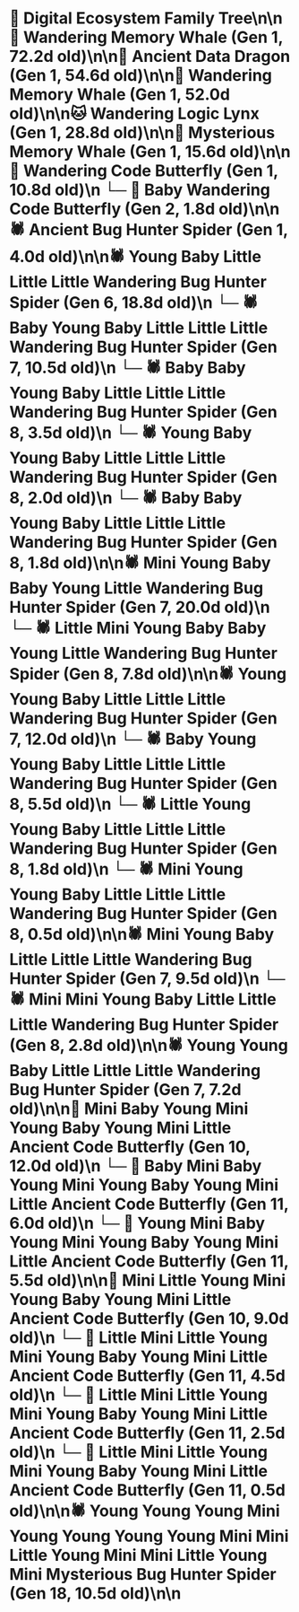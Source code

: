 # 🌳 Digital Ecosystem Family Tree\n\n🐋 Wandering Memory Whale (Gen 1, 72.2d old)\n\n🐉 Ancient Data Dragon (Gen 1, 54.6d old)\n\n🐋 Wandering Memory Whale (Gen 1, 52.0d old)\n\n🐱 Wandering Logic Lynx (Gen 1, 28.8d old)\n\n🐋 Mysterious Memory Whale (Gen 1, 15.6d old)\n\n🦋 Wandering Code Butterfly (Gen 1, 10.8d old)\n  └─ 🦋 Baby Wandering Code Butterfly (Gen 2, 1.8d old)\n\n🕷️ Ancient Bug Hunter Spider (Gen 1, 4.0d old)\n\n🕷️ Young Baby Little Little Little Wandering Bug Hunter Spider (Gen 6, 18.8d old)\n  └─ 🕷️ Baby Young Baby Little Little Little Wandering Bug Hunter Spider (Gen 7, 10.5d old)\n    └─ 🕷️ Baby Baby Young Baby Little Little Little Wandering Bug Hunter Spider (Gen 8, 3.5d old)\n    └─ 🕷️ Young Baby Young Baby Little Little Little Wandering Bug Hunter Spider (Gen 8, 2.0d old)\n    └─ 🕷️ Baby Baby Young Baby Little Little Little Wandering Bug Hunter Spider (Gen 8, 1.8d old)\n\n🕷️ Mini Young Baby Baby Young Little Wandering Bug Hunter Spider (Gen 7, 20.0d old)\n  └─ 🕷️ Little Mini Young Baby Baby Young Little Wandering Bug Hunter Spider (Gen 8, 7.8d old)\n\n🕷️ Young Young Baby Little Little Little Wandering Bug Hunter Spider (Gen 7, 12.0d old)\n  └─ 🕷️ Baby Young Young Baby Little Little Little Wandering Bug Hunter Spider (Gen 8, 5.5d old)\n  └─ 🕷️ Little Young Young Baby Little Little Little Wandering Bug Hunter Spider (Gen 8, 1.8d old)\n  └─ 🕷️ Mini Young Young Baby Little Little Little Wandering Bug Hunter Spider (Gen 8, 0.5d old)\n\n🕷️ Mini Young Baby Little Little Little Wandering Bug Hunter Spider (Gen 7, 9.5d old)\n  └─ 🕷️ Mini Mini Young Baby Little Little Little Wandering Bug Hunter Spider (Gen 8, 2.8d old)\n\n🕷️ Young Young Baby Little Little Little Wandering Bug Hunter Spider (Gen 7, 7.2d old)\n\n🦋 Mini Baby Young Mini Young Baby Young Mini Little Ancient Code Butterfly (Gen 10, 12.0d old)\n  └─ 🦋 Baby Mini Baby Young Mini Young Baby Young Mini Little Ancient Code Butterfly (Gen 11, 6.0d old)\n  └─ 🦋 Young Mini Baby Young Mini Young Baby Young Mini Little Ancient Code Butterfly (Gen 11, 5.5d old)\n\n🦋 Mini Little Young Mini Young Baby Young Mini Little Ancient Code Butterfly (Gen 10, 9.0d old)\n  └─ 🦋 Little Mini Little Young Mini Young Baby Young Mini Little Ancient Code Butterfly (Gen 11, 4.5d old)\n  └─ 🦋 Little Mini Little Young Mini Young Baby Young Mini Little Ancient Code Butterfly (Gen 11, 2.5d old)\n  └─ 🦋 Little Mini Little Young Mini Young Baby Young Mini Little Ancient Code Butterfly (Gen 11, 0.5d old)\n\n🕷️ Young Young Young Mini Young Young Young Young Mini Mini Little Young Mini Mini Little Young Mini Mysterious Bug Hunter Spider (Gen 18, 10.5d old)\n\n